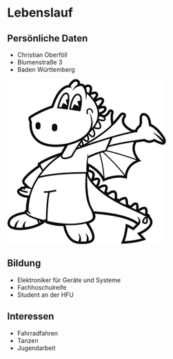 # Lebenslauf
## Persönliche Daten
* Christian Oberföll
* Blumenstraße 3
* Baden Württemberg

!["Persönliches Foto"](https://github.com/Chrarc/Einkaufsliste/blob/foto/Drache.png)

## Bildung
* Elektroniker für Geräte und Systeme
* Fachhoschulreife
* Student an der HFU

## Interessen
* Fahrradfahren
* Tanzen
* Jugendarbeit

